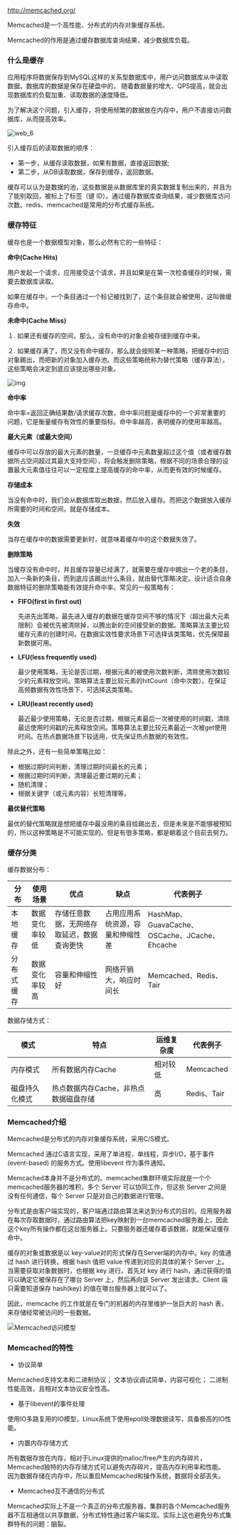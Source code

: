 http://memcached.org/

Memcached是一个高性能、分布式的内存对象缓存系统。

Memcached的作用是通过缓存数据库查询结果，减少数据库负载。 

### 什么是缓存

应用程序将数据保存到MySQL这样的关系型数据库中，用户访问数据库从中读取数据。数据库的数据是保存在硬盘中的， 随着数据量的增大、QPS提高，就会出现数据库的负载加重、读取数据的速度降低。

为了解决这个问题，引入缓存，将使用频繁的数据放在内存中，用户不直接访问数据库，从而提高效率。

![web_6](http://www.runoob.com/wp-content/uploads/2015/08/web_6.jpg)

引入缓存后的读取数据的顺序：

- 第一步，从缓存读取数据，如果有数据，直接返回数据;
- 第二步，从DB读取数据，保存到缓存，返回数据。

缓存可以认为是数据的池，这些数据是从数据库里的真实数据复制出来的，并且为了能别取回，被标上了标签（键 ID）。通过缓存数据库查询结果，减少数据库访问次数。redis、memcached是常用的分布式缓存系统。

### 缓存特征

缓存也是一个数据模型对象，那么必然有它的一些特征：

**命中(Cache Hits)**

用户发起一个请求，应用接受这个请求，并且如果是在第一次检查缓存的时候，需要去数据库读取。

如果在缓存中，一个条目通过一个标记被找到了，这个条目就会被使用，这叫做缓存命中。

**未命中(Cache Miss)**

１. 如果还有缓存的空间，那么，没有命中的对象会被存储到缓存中来。

２. 如果缓存满了，而又没有命中缓存，那么就会按照某一种策略，把缓存中的旧对象踢出，而把新的对象加入缓存池。而这些策略统称为替代策略（缓存算法），这些策略会决定到底应该提出哪些对象。

![img](http://jbcdn2.b0.upaiyun.com/2012/12/caching.jpg)

**命中率**

命中率=返回正确结果数/请求缓存次数，命中率问题是缓存中的一个非常重要的问题，它是衡量缓存有效性的重要指标。命中率越高，表明缓存的使用率越高。

**最大元素（或最大空间）**

缓存中可以存放的最大元素的数量，一旦缓存中元素数量超过这个值（或者缓存数据所占空间超过其最大支持空间），将会触发删除策略，根据不同的场景合理的设置最大元素值往往可以一定程度上提高缓存的命中率，从而更有效的时候缓存。

**存储成本**

当没有命中时，我们会从数据库取出数据，然后放入缓存。而把这个数据放入缓存所需要的时间和空间，就是存储成本。

**失效**

当存在缓存中的数据需要更新时，就意味着缓存中的这个数据失效了。

**删除策略**

当缓存没有命中时，并且缓存容量已经满了，就需要在缓存中踢出一个老的条目，加入一条新的条目，而到底应该踢出什么条目，就由替代策略决定。设计适合自身数据特征的删除策略能有效提升命中率。常见的一般策略有：

- **FIFO(first in first out)**

  先进先出策略，最先进入缓存的数据在缓存空间不够的情况下（超出最大元素限制）会被优先被清除掉，以腾出新的空间接受新的数据。策略算法主要比较缓存元素的创建时间。在数据实效性要求场景下可选择该类策略，优先保障最新数据可用。

- **LFU(less frequently used)**

  最少使用策略，无论是否过期，根据元素的被使用次数判断，清除使用次数较少的元素释放空间。策略算法主要比较元素的hitCount（命中次数）。在保证高频数据有效性场景下，可选择这类策略。

- **LRU(least recently used)**

  最近最少使用策略，无论是否过期，根据元素最后一次被使用的时间戳，清除最远使用时间戳的元素释放空间。策略算法主要比较元素最近一次被get使用时间。在热点数据场景下较适用，优先保证热点数据的有效性。

除此之外，还有一些简单策略比如：

- 根据过期时间判断，清理过期时间最长的元素；
- 根据过期时间判断，清理最近要过期的元素；
- 随机清理；
- 根据关键字（或元素内容）长短清理等。


**最优替代策略**

最优的替代策略就是想把缓存中最没用的条目给踢出去，但是未来是不能够被预知的，所以这种策略是不可能实现的。但是有很多策略，都是朝着这个目前去努力。

### 缓存分类

缓存数据分布：

| 分布    | 使用场景    | 优点                    | 缺点               | 代表例子                                     |
| ----- | ------- | --------------------- | ---------------- | ---------------------------------------- |
| 本地缓存  | 数据变化率较低 | 存储任意数据，无网络存取延迟，数据查询更快 | 占用应用系统资源，容量和伸缩性差 | HashMap、GuavaCache、OSCache、JCache、Ehcache |
| 分布式缓存 | 数据变化率较高 | 容量和伸缩性好               | 网络开销大，响应时间长      | Memcached、Redis、Tair                     |

数据存储方式：

| 模式      | 特点                    | 运维复杂度 | 代表例子       |
| ------- | --------------------- | ----- | ---------- |
| 内存模式    | 所有数据内存Cache           | 相对较低  | Memcached  |
| 磁盘持久化模式 | 热点数据内存Cache，非热点数据磁盘存储 | 高     | Redis、Tair |


### Memcached介绍

Memcached是分布式的内存对象缓存系统，采用C/S模式。

Memcached 通过C语言实现，采用了单进程，单线程，异步I/O，基于事件 (event-based) 的服务方式。使用libevent 作为事件通知。

Memcached本身并不是分布式的。memcached集群环境实际就是一个个memcached服务器的堆积，多个 Server 可以协同工作，但这些 Server 之间是没有任何通信，每个 Server 只是对自己的数据进行管理。

分布式是由客户端实现的，客户端通过路由算法来达到分布式的目的。应用服务器在每次存取数据时，通过路由算法把key映射到一台memcached服务器上，因此这个key所有操作都在这台服务器上。只要服务器还缓存着该数据，就能保证缓存命中。 

缓存的对象或数据是以 key-value对的形式保存在Server端的内存中。key 的值通过 hash 进行转换，根据 hash 值把 value 传递到对应的具体的某个 Server 上。当需要获取对象数据时，也根据 key 进行。首先对 key 进行 hash，通过获得的值可以确定它被保存在了哪台 Server 上，然后再向该 Server 发出请求。Client 端只需要知道保存 hash(key) 的值在哪台服务器上就可以了。

因此，memcache 的工作就是在专门的机器的内存里维护一张巨大的 hash 表，来存储经常被访问的一些数据。

![Memcached访问模型](https://upload-images.jianshu.io/upload_images/6060459-cb410114782e3e39.png?imageMogr2/auto-orient/)



### Memcached的特性

- 协议简单

Memcached支持文本和二进制协议；
文本协议调试简单，内容可视化；
二进制性能高效，且相对文本协议安全性高。

- 基于libevent的事件处理

使用IO多路复用的IO模型，Linux系统下使用epoll处理数据读写，具备极高的IO性能。

- 内置内存存储方式

所有数据存放在内存，相对于Linux提供的malloc/free产生的内存碎片，Memcached独特的内存存储方式可以避免内存碎片，提高内存利用率和性能。
因为数据存储在内存中，所以重启Memcached和操作系统，数据将全部丢失。

- Memcached互不通信的分布式

Memcached实际上不是一个真正的分布式服务器，集群的各个Memcached服务器不互相通信以共享数据，分布式特性通过客户端实现。实际上这也避免分布式集群特有的问题：脑裂。